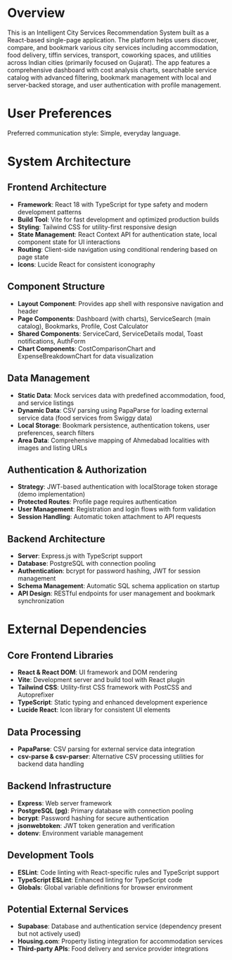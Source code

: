 # Overview

This is an Intelligent City Services Recommendation System built as a React-based single-page application. The platform helps users discover, compare, and bookmark various city services including accommodation, food delivery, tiffin services, transport, coworking spaces, and utilities across Indian cities (primarily focused on Gujarat). The app features a comprehensive dashboard with cost analysis charts, searchable service catalog with advanced filtering, bookmark management with local and server-backed storage, and user authentication with profile management.

# User Preferences

Preferred communication style: Simple, everyday language.

# System Architecture

## Frontend Architecture
- **Framework**: React 18 with TypeScript for type safety and modern development patterns
- **Build Tool**: Vite for fast development and optimized production builds
- **Styling**: Tailwind CSS for utility-first responsive design
- **State Management**: React Context API for authentication state, local component state for UI interactions
- **Routing**: Client-side navigation using conditional rendering based on page state
- **Icons**: Lucide React for consistent iconography

## Component Structure
- **Layout Component**: Provides app shell with responsive navigation and header
- **Page Components**: Dashboard (with charts), ServiceSearch (main catalog), Bookmarks, Profile, Cost Calculator
- **Shared Components**: ServiceCard, ServiceDetails modal, Toast notifications, AuthForm
- **Chart Components**: CostComparisonChart and ExpenseBreakdownChart for data visualization

## Data Management
- **Static Data**: Mock services data with predefined accommodation, food, and service listings
- **Dynamic Data**: CSV parsing using PapaParse for loading external service data (food services from Swiggy data)
- **Local Storage**: Bookmark persistence, authentication tokens, user preferences, search filters
- **Area Data**: Comprehensive mapping of Ahmedabad localities with images and listing URLs

## Authentication & Authorization
- **Strategy**: JWT-based authentication with localStorage token storage (demo implementation)
- **Protected Routes**: Profile page requires authentication
- **User Management**: Registration and login flows with form validation
- **Session Handling**: Automatic token attachment to API requests

## Backend Architecture
- **Server**: Express.js with TypeScript support
- **Database**: PostgreSQL with connection pooling
- **Authentication**: bcrypt for password hashing, JWT for session management
- **Schema Management**: Automatic SQL schema application on startup
- **API Design**: RESTful endpoints for user management and bookmark synchronization

# External Dependencies

## Core Frontend Libraries
- **React & React DOM**: UI framework and DOM rendering
- **Vite**: Development server and build tool with React plugin
- **Tailwind CSS**: Utility-first CSS framework with PostCSS and Autoprefixer
- **TypeScript**: Static typing and enhanced development experience
- **Lucide React**: Icon library for consistent UI elements

## Data Processing
- **PapaParse**: CSV parsing for external service data integration
- **csv-parse & csv-parser**: Alternative CSV processing utilities for backend data handling

## Backend Infrastructure
- **Express**: Web server framework
- **PostgreSQL (pg)**: Primary database with connection pooling
- **bcrypt**: Password hashing for secure authentication
- **jsonwebtoken**: JWT token generation and verification
- **dotenv**: Environment variable management

## Development Tools
- **ESLint**: Code linting with React-specific rules and TypeScript support
- **TypeScript ESLint**: Enhanced linting for TypeScript code
- **Globals**: Global variable definitions for browser environment

## Potential External Services
- **Supabase**: Database and authentication service (dependency present but not actively used)
- **Housing.com**: Property listing integration for accommodation services
- **Third-party APIs**: Food delivery and service provider integrations